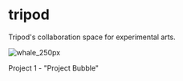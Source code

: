 # tripod

Tripod's collaboration space for experimental arts.

![whale_250px](https://user-images.githubusercontent.com/46510170/150700922-55678ed6-314a-41ed-91c5-e9e78d9a345b.png)

Project 1 - "Project Bubble"
